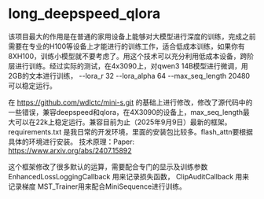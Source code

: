 # long_deepspeed_qlora
该项目最大的作用是在普通的家用设备上能够对大模型进行深度的训练，完成之前需要在专业的H100等设备上才能进行的训练工作，适合低成本训练，如果你有8XH100，训练小模型就不要考虑了。用这个技术可以充分利用低成本设备，跨阶层进行训练。经过实际的测试，在4x3090上，对qwen3 14B模型进行微调，用2GB的文本进行训练， --lora_r 32   --lora_alpha 64  --max_seq_length 20480 可以稳定运行。


在 https://github.com/wdlctc/mini-s.git  的基础上进行修改，修改了源代码中的一些错误，兼容deepspeed和qlora，在4X3090的设备上，max_seq_length最大可以在22k上稳定运行。兼容目前为止（2025年9月9日）最新的框架。
requirements.txt 是我日常的开发环境，里面的安装包比较多。flash_attn要根据具体的环境进行安装。
技术原理：Paper: https://www.arxiv.org/abs/2407.15892

这个框架修改了很多默认的运算，需要配合专门的显示及训练参数
EnhancedLossLoggingCallback 用来记录损失函数，
ClipAuditCallback 用来记录梯度
MST_Trainer用来配合MiniSequence进行训练。
